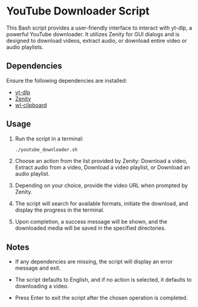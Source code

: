# YouTube Downloader Script

This Bash script provides a user-friendly interface to interact with yt-dlp, a powerful YouTube downloader. It utilizes Zenity for GUI dialogs and is designed to download videos, extract audio, or download entire video or audio playlists.

## Dependencies

Ensure the following dependencies are installed:

- [yt-dlp](https://github.com/yt-dlp/yt-dlp)
- [Zenity](https://help.gnome.org/users/zenity/stable/)
- [wl-clipboard](https://github.com/bugaevc/wl-clipboard)

## Usage

1. Run the script in a terminal:

   ```bash
   ./youtube_downloader.sh
   ```
2. Choose an action from the list provided by Zenity: Download a video, Extract audio from a video, Download a video playlist, or Download an audio playlist.

3. Depending on your choice, provide the video URL when prompted by Zenity.

3. The script will search for available formats, initiate the download, and display the progress in the terminal.

4.  Upon completion, a success message will be shown, and the downloaded media will be saved in the specified directories.

## Notes

- If any dependencies are missing, the script will display an error message and exit.

- The script defaults to English, and if no action is selected, it defaults to downloading a video.

- Press Enter to exit the script after the chosen operation is completed.
